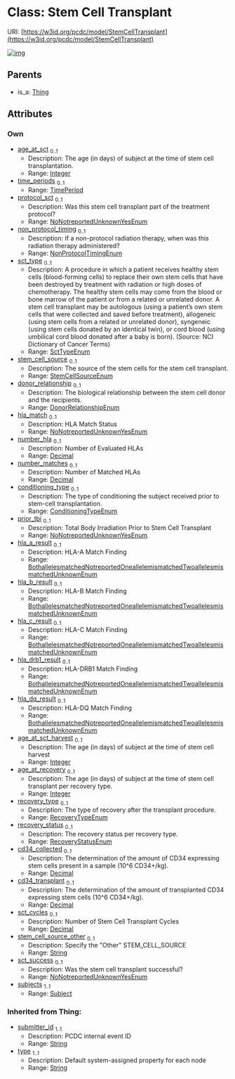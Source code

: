 
# Class: Stem Cell Transplant




URI: [https://w3id.org/pcdc/model/StemCellTransplant](https://w3id.org/pcdc/model/StemCellTransplant)


[![img](https://yuml.me/diagram/nofunky;dir:TB/class/[TimePeriod],[Thing],[Subject],[Subject]<subjects%201..1-++[StemCellTransplant&#124;age_at_sct:integer%20%3F;protocol_sct:NoNotreportedUnknownYesEnum%20%3F;non_protocol_timing:NonProtocolTimingEnum%20%3F;sct_type:SctTypeEnum%20%3F;stem_cell_source:StemCellSourceEnum%20%3F;donor_relationship:DonorRelationshipEnum%20%3F;hla_match:NoNotreportedUnknownYesEnum%20%3F;number_hla:decimal%20%3F;number_matches:decimal%20%3F;conditioning_type:ConditioningTypeEnum%20%3F;prior_tbi:NoNotreportedUnknownYesEnum%20%3F;hla_a_result:BothallelesmatchedNotreportedOneallelemismatchedTwoallelesmismatchedUnknownEnum%20%3F;hla_b_result:BothallelesmatchedNotreportedOneallelemismatchedTwoallelesmismatchedUnknownEnum%20%3F;hla_c_result:BothallelesmatchedNotreportedOneallelemismatchedTwoallelesmismatchedUnknownEnum%20%3F;hla_drb1_result:BothallelesmatchedNotreportedOneallelemismatchedTwoallelesmismatchedUnknownEnum%20%3F;hla_dq_result:BothallelesmatchedNotreportedOneallelemismatchedTwoallelesmismatchedUnknownEnum%20%3F;age_at_sct_harvest:integer%20%3F;age_at_recovery:integer%20%3F;recovery_type:RecoveryTypeEnum%20%3F;recovery_status:RecoveryStatusEnum%20%3F;cd34_collected:decimal%20%3F;cd34_transplant:decimal%20%3F;sct_cycles:decimal%20%3F;stem_cell_source_other:string%20%3F;sct_success:NoNotreportedUnknownYesEnum%20%3F;submitter_id(i):string;type(i):string],[TimePeriod]<time_periods%200..1-++[StemCellTransplant],[Thing]^-[StemCellTransplant])](https://yuml.me/diagram/nofunky;dir:TB/class/[TimePeriod],[Thing],[Subject],[Subject]<subjects%201..1-++[StemCellTransplant&#124;age_at_sct:integer%20%3F;protocol_sct:NoNotreportedUnknownYesEnum%20%3F;non_protocol_timing:NonProtocolTimingEnum%20%3F;sct_type:SctTypeEnum%20%3F;stem_cell_source:StemCellSourceEnum%20%3F;donor_relationship:DonorRelationshipEnum%20%3F;hla_match:NoNotreportedUnknownYesEnum%20%3F;number_hla:decimal%20%3F;number_matches:decimal%20%3F;conditioning_type:ConditioningTypeEnum%20%3F;prior_tbi:NoNotreportedUnknownYesEnum%20%3F;hla_a_result:BothallelesmatchedNotreportedOneallelemismatchedTwoallelesmismatchedUnknownEnum%20%3F;hla_b_result:BothallelesmatchedNotreportedOneallelemismatchedTwoallelesmismatchedUnknownEnum%20%3F;hla_c_result:BothallelesmatchedNotreportedOneallelemismatchedTwoallelesmismatchedUnknownEnum%20%3F;hla_drb1_result:BothallelesmatchedNotreportedOneallelemismatchedTwoallelesmismatchedUnknownEnum%20%3F;hla_dq_result:BothallelesmatchedNotreportedOneallelemismatchedTwoallelesmismatchedUnknownEnum%20%3F;age_at_sct_harvest:integer%20%3F;age_at_recovery:integer%20%3F;recovery_type:RecoveryTypeEnum%20%3F;recovery_status:RecoveryStatusEnum%20%3F;cd34_collected:decimal%20%3F;cd34_transplant:decimal%20%3F;sct_cycles:decimal%20%3F;stem_cell_source_other:string%20%3F;sct_success:NoNotreportedUnknownYesEnum%20%3F;submitter_id(i):string;type(i):string],[TimePeriod]<time_periods%200..1-++[StemCellTransplant],[Thing]^-[StemCellTransplant])

## Parents

 *  is_a: [Thing](Thing.md)

## Attributes


### Own

 * [age_at_sct](age_at_sct.md)  <sub>0..1</sub>
     * Description: The age (in days) of subject at the time of stem cell transplantation.
     * Range: [Integer](types/Integer.md)
 * [time_periods](time_periods.md)  <sub>0..1</sub>
     * Range: [TimePeriod](TimePeriod.md)
 * [protocol_sct](protocol_sct.md)  <sub>0..1</sub>
     * Description: Was this stem cell transplant part of the treatment protocol?
     * Range: [NoNotreportedUnknownYesEnum](NoNotreportedUnknownYesEnum.md)
 * [non_protocol_timing](non_protocol_timing.md)  <sub>0..1</sub>
     * Description: If a non-protocol radiation therapy, when was this radiation therapy administered?
     * Range: [NonProtocolTimingEnum](NonProtocolTimingEnum.md)
 * [sct_type](sct_type.md)  <sub>0..1</sub>
     * Description: A procedure in which a patient receives healthy stem cells (blood-forming cells) to replace their own stem cells that have been destroyed by treatment with radiation or high doses of chemotherapy. The healthy stem cells may come from the blood or bone marrow of the patient or from a related or unrelated donor. A stem cell transplant may be autologous (using a patient’s own stem cells that were collected and saved before treatment), allogeneic (using stem cells from a related or unrelated donor), syngeneic (using stem cells donated by an identical twin), or cord blood (using umbilical cord blood donated after a baby is born). (Source: NCI Dictionary of Cancer Terms)
     * Range: [SctTypeEnum](SctTypeEnum.md)
 * [stem_cell_source](stem_cell_source.md)  <sub>0..1</sub>
     * Description: The source of the stem cells for the stem cell transplant.
     * Range: [StemCellSourceEnum](StemCellSourceEnum.md)
 * [donor_relationship](donor_relationship.md)  <sub>0..1</sub>
     * Description: The biological relationship between the stem cell donor and the recipients.
     * Range: [DonorRelationshipEnum](DonorRelationshipEnum.md)
 * [hla_match](hla_match.md)  <sub>0..1</sub>
     * Description: HLA Match Status
     * Range: [NoNotreportedUnknownYesEnum](NoNotreportedUnknownYesEnum.md)
 * [number_hla](number_hla.md)  <sub>0..1</sub>
     * Description: Number of Evaluated HLAs
     * Range: [Decimal](types/Decimal.md)
 * [number_matches](number_matches.md)  <sub>0..1</sub>
     * Description: Number of Matched HLAs
     * Range: [Decimal](types/Decimal.md)
 * [conditioning_type](conditioning_type.md)  <sub>0..1</sub>
     * Description: The type of conditioning the subject received prior to stem-cell transplantation.
     * Range: [ConditioningTypeEnum](ConditioningTypeEnum.md)
 * [prior_tbi](prior_tbi.md)  <sub>0..1</sub>
     * Description: Total Body Irradiation Prior to Stem Cell Transplant
     * Range: [NoNotreportedUnknownYesEnum](NoNotreportedUnknownYesEnum.md)
 * [hla_a_result](hla_a_result.md)  <sub>0..1</sub>
     * Description: HLA-A Match Finding
     * Range: [BothallelesmatchedNotreportedOneallelemismatchedTwoallelesmismatchedUnknownEnum](BothallelesmatchedNotreportedOneallelemismatchedTwoallelesmismatchedUnknownEnum.md)
 * [hla_b_result](hla_b_result.md)  <sub>0..1</sub>
     * Description: HLA-B Match Finding
     * Range: [BothallelesmatchedNotreportedOneallelemismatchedTwoallelesmismatchedUnknownEnum](BothallelesmatchedNotreportedOneallelemismatchedTwoallelesmismatchedUnknownEnum.md)
 * [hla_c_result](hla_c_result.md)  <sub>0..1</sub>
     * Description: HLA-C Match Finding
     * Range: [BothallelesmatchedNotreportedOneallelemismatchedTwoallelesmismatchedUnknownEnum](BothallelesmatchedNotreportedOneallelemismatchedTwoallelesmismatchedUnknownEnum.md)
 * [hla_drb1_result](hla_drb1_result.md)  <sub>0..1</sub>
     * Description: HLA-DRB1 Match Finding
     * Range: [BothallelesmatchedNotreportedOneallelemismatchedTwoallelesmismatchedUnknownEnum](BothallelesmatchedNotreportedOneallelemismatchedTwoallelesmismatchedUnknownEnum.md)
 * [hla_dq_result](hla_dq_result.md)  <sub>0..1</sub>
     * Description: HLA-DQ Match Finding
     * Range: [BothallelesmatchedNotreportedOneallelemismatchedTwoallelesmismatchedUnknownEnum](BothallelesmatchedNotreportedOneallelemismatchedTwoallelesmismatchedUnknownEnum.md)
 * [age_at_sct_harvest](age_at_sct_harvest.md)  <sub>0..1</sub>
     * Description: The age (in days) of subject at the time of stem cell harvest
     * Range: [Integer](types/Integer.md)
 * [age_at_recovery](age_at_recovery.md)  <sub>0..1</sub>
     * Description: The age (in days) of subject at the time of stem cell transplant per recovery type.
     * Range: [Integer](types/Integer.md)
 * [recovery_type](recovery_type.md)  <sub>0..1</sub>
     * Description: The type of recovery after the transplant procedure.
     * Range: [RecoveryTypeEnum](RecoveryTypeEnum.md)
 * [recovery_status](recovery_status.md)  <sub>0..1</sub>
     * Description: The recovery status per recovery type.
     * Range: [RecoveryStatusEnum](RecoveryStatusEnum.md)
 * [cd34_collected](cd34_collected.md)  <sub>0..1</sub>
     * Description: The determination of the amount of CD34 expressing stem cells present in a sample (10^6 CD34+/kg).
     * Range: [Decimal](types/Decimal.md)
 * [cd34_transplant](cd34_transplant.md)  <sub>0..1</sub>
     * Description: The determination of the amount of transplanted CD34 expressing stem cells (10^6 CD34+/kg).
     * Range: [Decimal](types/Decimal.md)
 * [sct_cycles](sct_cycles.md)  <sub>0..1</sub>
     * Description: Number of Stem Cell Transplant Cycles
     * Range: [Decimal](types/Decimal.md)
 * [stem_cell_source_other](stem_cell_source_other.md)  <sub>0..1</sub>
     * Description: Specify the "Other" STEM_CELL_SOURCE
     * Range: [String](types/String.md)
 * [sct_success](sct_success.md)  <sub>0..1</sub>
     * Description: Was the stem cell transplant successful?
     * Range: [NoNotreportedUnknownYesEnum](NoNotreportedUnknownYesEnum.md)
 * [subjects](subjects.md)  <sub>1..1</sub>
     * Range: [Subject](Subject.md)

### Inherited from Thing:

 * [submitter_id](submitter_id.md)  <sub>1..1</sub>
     * Description: PCDC internal event ID
     * Range: [String](types/String.md)
 * [type](type.md)  <sub>1..1</sub>
     * Description: Default system-assigned property for each node
     * Range: [String](types/String.md)
